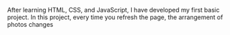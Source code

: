After learning HTML, CSS, and JavaScript, I have developed my first basic project. In this project, every time you refresh the page, the arrangement of photos changes
